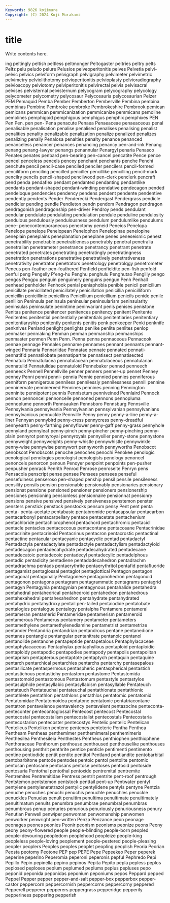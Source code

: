 ```yaml
---
Keywords: 9826 kojimura
Copyright: (C) 2024 Koji Murakami
---
```


# title

Write contents here.



ing peltingly peltish peltless peltmonger Peltogaster peltries
peltry pelts Peltz pelu peludo pelure Pelusios pelveoperitonitis pelves Pelvetia
pelvi- pelvic pelvics pelviform pelvigraph pelvigraphy pelvimeter pelvimetric pelvimetry pelviolithotomy
pelvioperitonitis pelvioplasty pelvioradiography pelvioscopy pelviotomy pelviperitonitis pelvirectal pelvis pelvisacral pelvises
pelvisternal pelvisternum pelycogram pelycography pelycology pelycometer pelycometry pelycosaur Pelycosauria pelycosaurian
Pelzer PEM Pemaquid Pemba Pember Pemberton Pemberville Pembina pembina pembinas
Pembine Pembroke pembroke Pembrokeshire Pembrook pemican pemicans pemmican pemmicanization pemmicanize
pemmicans pemoline pemolines pemphigoid pemphigous pemphigus pemphix pemphixes PEN Pen
Pen. pen pen- Pena penacute Penaea Penaeaceae penaeaceous penal penalisable
penalisation penalise penalised penalises penalising penalist penalities penality penalizable penalization
penalize penalized penalizes penalizing penally Penalosa penalties penalty penance penanced
penanceless penancer penances penancing penancy pen-and-ink Penang penang penang-lawyer penangs
penannular Penargyl penaria Penasco Penates penates penbard pen-bearing pen-cancel pencatite
Pence pence pencel penceless pencels pencey penchant penchants penche Penchi
penchute pencil pencil-case penciled penciler pencilers pencil-formed penciliform penciling pencilled
penciller pencillike pencilling pencil-mark pencilry pencils pencil-shaped pencilwood pen-clerk penclerk
pencraft pend penda pendaflex pendant pendanted pendanting pendantlike pendants pendant-shaped
pendant-winding pendative pendecagon pended pendeloque pendencies pendency pendens pendent pendente
pendentive pendently pendents Pender Penderecki Pendergast Pendergrass pendicle pendicler pending
pendle Pendleton pendn pendom Pendragon pendragon pendragonish pendragonship pen-driver Pendroy
pends pendulant pendular pendulate pendulating pendulation pendule penduline pendulosity pendulous
pendulously pendulousness pendulum pendulumlike pendulums pene- penecontemporaneous penectomy peneid Peneios
Penelopa Penelope penelope Penelopean Penelophon Penelopinae penelopine peneplain peneplains peneplanation
peneplane penes peneseismic penest penetrability penetrable penetrableness penetrably penetral penetralia
penetralian penetrameter penetrance penetrancy penetrant penetrate penetrated penetrates penetrating penetratingly
penetratingness penetration penetrations penetrative penetratively penetrativeness penetrativity penetrator penetrators penetrology
penetrolqgy penetrometer Peneus pen-feather pen-feathered Penfield penfieldite pen-fish penfold penful
peng Pengelly P'eng-hu Penghu penghulu Penghutao Pengilly pengo pengos Pengpu
penguin penguinery penguins pengun Penh Penhall penhead penholder Penhook penial
peniaphobia penible penicil penicilium penicillate penicillated penicillately penicillation penicillia penicilliform
penicillin penicillinic penicillins Penicillium penicillium penicils penide penile penillion Peninsula
peninsula peninsular peninsularism peninsularity peninsulas peninsulate penintime peninvariant penis penises
penistone Penitas penitence penitencer penitences penitency penitent Penitente Penitentes penitential
penitentially penitentials penitentiaries penitentiary penitentiaryship penitently penitents penitis penk penkeeper
Penki penknife penknives Penland penlight penlights penlike penlite penlites penlop
penmaker penmaking Penman penman penmanship penmanships penmaster penmen Penn Penn.
Penna penna pennaceous Pennacook pennae pennage Pennales penname pennames pennant
pennants pennant-winged Pennaria Pennariidae Pennatae pennate pennated pennati- pennatifid pennatilobate
pennatipartite pennatisect pennatisected Pennatula Pennatulacea pennatulacean pennatulaceous pennatularian pennatulid Pennatulidae
pennatuloid Pennebaker penned penneech penneeck Pennell Pennellville penner penners penner-up
pennet Penney penney Penni penni penni- pennia Pennie pennied pennies
penniferous penniform pennigerous penniless pennilessly pennilessness pennill pennine penninervate penninerved
Pennines pennines penning Pennington penninite pennipotent pennis Pennisetum penniveined Pennlaird
Pennock pennon pennoncel pennoncelle pennoned pennons pennopluma pennoplume pennorth Pennsauken
Pennsboro Pennsburg Pennsville Pennsylvania pennsylvania Pennsylvanian pennsylvanian pennsylvanians pennsylvanicus pennuckle
Pennville Penny penny penny-a-line penny-a-liner Pennyan pennybird penny-cress pennycress penny-dreadful
pennyearth penny-farthing pennyflower penny-gaff penny-grass pennyhole pennyland pennyleaf penny-pinch penny-pincher
penny-pinching penny-plain pennyrot pennyroyal pennyroyals pennysiller penny-stone pennystone pennyweight pennyweights
penny-whistle pennywhistle pennywinkle penny-wise pennywise pennywort pennyworth pennyworths Penobscot penobscot
Penobscots penoche penoches penochi Penokee penologic penological penologies penologist penologists
penology penoncel penoncels penorcon penoun Penoyer penpoint penpoints pen-pusher penpusher
penrack Penrith Penrod Penrose penroseite Penryn pens Pensacola penscript pense
pensee Pensees pensees penseful pensefulness penseroso pen-shaped penship pensil pensile
pensileness pensility pensils pension pensionable pensionably pensionaries pensionary pensionat pensione
pensioned pensioner pensioners pensionership pensiones pensioning pensionless pensionnaire pensionnat pensionry
pensions pensive pensived pensively pensiveness penstemon penster pensters penstick penstock
penstocks pensum pensy Pent pent penta penta- penta-acetate pentabasic pentabromide
pentacapsular pentacarbon pentacarbonyl pentacarpellary pentace pentacetate pentachenium pentachloride pentachlorophenol pentachord
pentachromic pentacid pentacle pentacles pentacoccous pentacontane pentacosane Pentacrinidae pentacrinite pentacrinoid
Pentacrinus pentacron pentacrostic pentactinal pentactine pentacular pentacyanic pentacyclic pentad pentadactyl
Pentadactyla pentadactylate pentadactyle pentadactylism pentadactyloid pentadecagon pentadecahydrate pentadecahydrated pentadecane pentadecatoic
pentadecoic pentadecyl pentadecylic pentadelphous pentadic pentadicity pentadiene pentadodecahedron pentadrachm pentadrachma
pentads pentaerythrite pentaerythritol pentafid pentafluoride pentagamist pentaglossal pentaglot pentaglottical Pentagon
pentagon pentagonal pentagonally Pentagonese pentagonohedron pentagonoid pentagonon pentagons pentagram pentagrammatic
pentagrams pentagrid pentagyn Pentagynia pentagynian pentagynous pentahalide pentahedra pentahedral pentahedrical
pentahedroid pentahedron pentahedrous pentahexahedral pentahexahedron pentahydrate pentahydrated pentahydric pentahydroxy pentail
pen-tailed pentaiodide pentalobate pentalogies pentalogue pentalogy pentalpha Pentamera pentameral pentameran
pentamerid Pentameridae pentamerism pentameroid pentamerous Pentamerus pentamery pentameter pentameters pentamethylene
pentamethylenediamine pentametrist pentametrize pentander Pentandria pentandrian pentandrous pentane pentanedione pentanes
pentangle pentangular pentanitrate pentanoic pentanol pentanolide pentanone pentapeptide pentapetalous Pentaphylacaceae
pentaphylacaceous Pentaphylax pentaphyllous pentaploid pentaploidic pentaploidy pentapodic pentapodies pentapody pentapolis
pentapolitan pentaprism pentapterous pentaptote pentaptych pentaquin pentaquine pentarch pentarchical pentarchies
pentarchs pentarchy pentasepalous pentasilicate pentaspermous pentaspheric pentaspherical pentastich pentastichous pentastichy
pentastom pentastome Pentastomida pentastomoid pentastomous Pentastomum pentastyle pentastylos pentasulphide pentasyllabic
pentasyllabism pentasyllable Pentateuch pentateuch Pentateuchal pentateuchal pentathionate pentathionic pentathlete pentathlon
pentathlons pentathlos pentatomic pentatomid Pentatomidae Pentatomoidea pentatone pentatonic pentatriacontane pentatron
pentavalence pentavalency pentavalent pentazocine penteconta- penteconter pentecontoglossal Pentecost pentecost Pentecostal
pentecostal pentecostalism pentecostalist pentecostals Pentecostaria pentecostarion pentecoster pentecostys Pentelic pentelic
Pentelican Pentelicus Pentelikon pentene pentenes penteteric Pentha Penthea Pentheam Pentheas
penthemimer penthemimeral penthemimeris Penthesilea Penthesileia Penthestes Pentheus penthiophen penthiophene Penthoraceae
Penthorum penthouse penthoused penthouselike penthouses penthousing penthrit penthrite pentice penticle
pentimenti pentimento pentine pentiodide pentit pentite pentitol Pentland pentlandite pentobarbital
pentobarbitone pentode pentodes pentoic pentol pentolite pentomic pentosan pentosane pentosans
pentose pentoses pentosid pentoside pentosuria Pentothal pentothal pentoxide pentremital pentremite
Pentremites Pentremitidae Pentress pentrit pentrite pent-roof pentrough Pentstemon pentstemon pentstock
penttail pent-up Pentwater pentyl pentylene pentylenetetrazol pentylic pentylidene pentyls pentyne
Pentzia penuche penuches penuchi penuchis penuchle penuchles penuckle penuckles Penuelas
penult penultim penultima penultimate penultimately penultimatum penults penumbra penumbrae penumbral
penumbras penumbrous penup penuries penurious penuriously penuriousness penury Penutian Penwell
penwiper penwoman penwomanship penwomen penworker penwright pen-written Penza Penzance peon
peonage peonages peones peonies Peonir peonism peonisms peonize peons Peony
peony peony-flowered people people-blinding people-born peopled people-devouring peopledom peoplehood peopleize
people-king peopleless people-loving peoplement people-pestered people-pleasing peopler peoplers Peoples peoples
peoplet peopling peoplish Peoria Peorian Peosta peotomy Peotone PEP pep
PEPE Pepe Pepeekeo Peper peperek peperine peperino Peperomia peperoni peperonis
pepful Pephredo Pepi Pepillo Pepin pepinella pepino pepinos Pepita Pepito
pepla pepless peplos peplosed peploses peplum peplumed peplums peplus pepluses
pepo peponid peponida peponidas peponium peponiums pepos Peppard pepped Peppel
Pepper pepper pepper-and-salt pepper-box pepperbox pepper-castor peppercorn peppercornish peppercorns peppercorny
peppered Pepperell pepperer pepperers peppergrass pepperidge pepperily pepperiness peppering pepperish
